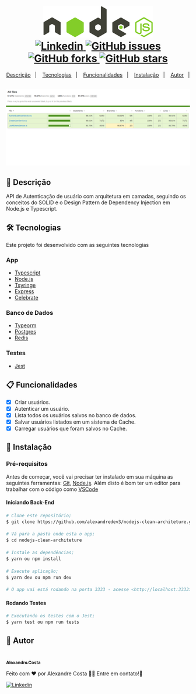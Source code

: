 <h1 align="center">
  <img width="300px" src="./.github/assets/nodejs-icon.svg" />
  <br />
  <a href="https://www.linkedin.com/in/alexandre-costa-401699199">
    <img alt="Linkedin" src="https://img.shields.io/badge/-Alexandre%20Costa-29B6D1?label=Linkedin&logo=linkedin&style=flat-square">
  </a>
  <a href="https://github.com/alexandredev3/Node.js-API-solid-principles/issues">
    <img alt="GitHub issues" src="https://img.shields.io/github/issues/alexandredev3/linkedin-clone?color=29B6D1&style=flat-square">
  </a>
  <a href="https://github.com/alexandredev3/linkedin-clone//network">
    <img alt="GitHub forks" src="https://img.shields.io/github/forks/alexandredev3/Node.js-API-solid-principles?color=29B6D1&style=flat-square">
  </a>
  <a href="https://github.com/alexandredev3/linkedin-clone//stargazers">
    <img alt="GitHub stars" src="https://img.shields.io/github/stars/alexandredev3/Node.js-API-solid-principles?color=29B6D1&style=flat-square">
  </a>
</h1>
<p align="center">
  <a href="#page_facing_up-descrição">Descrição</a>&nbsp;&nbsp;&nbsp;|&nbsp;&nbsp;&nbsp;
  <a href="#-tecnologias">Tecnologias</a>&nbsp;&nbsp;&nbsp;|&nbsp;&nbsp;&nbsp;
    <a href="#clipboard-Funcionalidades">Funcionalidades</a>&nbsp;&nbsp;&nbsp;|&nbsp;&nbsp;&nbsp;
  <a href="#closed_book-instalação">Instalação</a>&nbsp;&nbsp;&nbsp;|&nbsp;&nbsp;&nbsp;
  <a href="#man-Autor">Autor</a>&nbsp;&nbsp;&nbsp;|&nbsp;&nbsp;&nbsp;
</p>

<img src="./.github/assets/coverage.png" />

## :page_facing_up: Descrição
API de Autenticação de usuário com arquitetura em camadas, seguindo os conceitos do SOLID e o Design Pattern de Dependency Injection em Node.js e Typescript.

## 🛠 Tecnologias
Este projeto foi desenvolvido com as seguintes tecnologias
### App
  - [Typescript](https://www.typescriptlang.org/)
  - [Node.js](https://nodejs.org/)
  - [Tsyringe](https://github.com/microsoft/tsyringe)
  - [Express](https://expressjs.com/pt-br/)
  - [Celebrate](https://github.com/arb/celebrate)
 
### Banco de Dados
  - [Typeorm](https://typeorm.io/#/)
  - [Postgres](https://www.postgresql.org/)
  - [Redis](https://redis.io/)
  
### Testes
  - [Jest](https://jestjs.io/)
  
## :clipboard: Funcionalidades
  - [x] Criar usuários.
  - [x] Autenticar um usuário.
  - [x] Lista todos os usuários salvos no banco de dados.
  - [x] Salvar usuários listados em um sistema de Cache.
  - [x] Carregar usuários que foram salvos no Cache.
 
## :closed_book: Instalação

### Pré-requisitos
Antes de começar, você vai precisar ter instalado em sua máquina as seguintes ferramentas:
[Git](https://git-scm.com), [Node.js](https://nodejs.org/en/).
Além disto é bom ter um editor para trabalhar com o código como [VSCode](https://code.visualstudio.com/)

#### Iniciando Back-End
  ```bash
  # Clone este repositório;
  $ git clone https://github.com/alexandredev3/nodejs-clean-architeture.git

  # Vá para a pasta onde esta o app;
  $ cd nodejs-clean-architeture

  # Instale as dependências;
  $ yarn ou npm install

  # Execute aplicação;
  $ yarn dev ou npm run dev

  # O app vai está rodando na porta 3333 - acesse <http://localhost:3333>
  ```
  
#### Rodando Testes
  ```bash
  # Executando os testes com o Jest;
  $ yarn test ou npm run tests
  ```
  
## :man: Autor

<a href="https://github.com/alexandredev3/">
 <img src="https://avatars0.githubusercontent.com/u/61118233?s=400&u=37870397a9363ce5e768975c05e95a5f5d323ca1&v=4" width="70px;" alt=""/>
 <br />
 <sub><b>Alexandre Costa</b></sub>
</a>


Feito com ❤️ por Alexandre Costa :wave::wave: Entre em contato!🚀

<a href="https://www.linkedin.com/in/alexandre-costa-401699199">
  <img alt="Linkedin" src="https://img.shields.io/badge/-Alexandre%20Costa-9871F5?label=Linkedin&logo=linkedin&style=flat-square">
</a>


